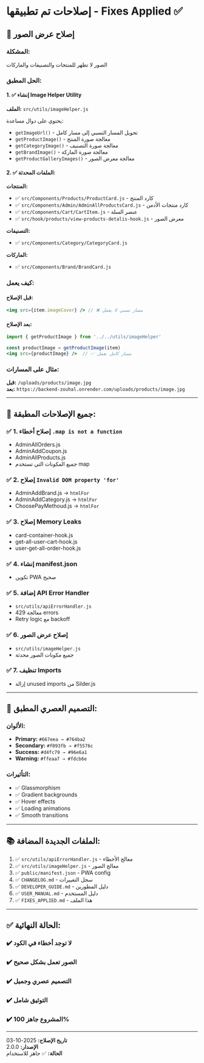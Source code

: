 # إصلاحات تم تطبيقها - Fixes Applied ✅

## 📸 إصلاح عرض الصور

### المشكلة:

الصور لا تظهر للمنتجات والتصنيفات والماركات

### الحل المطبق:

#### 1. ✅ إنشاء Image Helper Utility

**الملف:** `src/utils/imageHelper.js`

يحتوي على دوال مساعدة:

- `getImageUrl()` - تحويل المسار النسبي إلى مسار كامل
- `getProductImage()` - معالجة صورة المنتج
- `getCategoryImage()` - معالجة صورة التصنيف
- `getBrandImage()` - معالجة صورة الماركة
- `getProductGalleryImages()` - معالجة معرض الصور

#### 2. ✅ الملفات المحدثة:

**المنتجات:**

- ✅ `src/Components/Products/ProductCard.js` - كارد المنتج
- ✅ `src/Components/Admin/AdminAllProductsCard.js` - كارد منتجات الأدمن
- ✅ `src/Components/Cart/CartItem.js` - عنصر السلة
- ✅ `src/hook/products/view-products-detalis-hook.js` - معرض الصور

**التصنيفات:**

- ✅ `src/Components/Category/CategoryCard.js`

**الماركات:**

- ✅ `src/Components/Brand/BrandCard.js`

### كيف يعمل:

#### قبل الإصلاح:

```jsx
<img src={item.imageCover} /> // ❌ مسار نسبي لا يعمل
```

#### بعد الإصلاح:

```jsx
import { getProductImage } from '../../utils/imageHelper'

const productImage = getProductImage(item)
<img src={productImage} />  // ✅ مسار كامل يعمل
```

### مثال على المسارات:

**قبل:** `/uploads/products/image.jpg`  
**بعد:** `https://backend-zouhal.onrender.com/uploads/products/image.jpg`

---

## 🔧 جميع الإصلاحات المطبقة:

### ✅ 1. إصلاح أخطاء `.map is not a function`

- AdminAllOrders.js
- AdminAddCoupon.js
- AdminAllProducts.js
- جميع المكونات التي تستخدم map

### ✅ 2. إصلاح `Invalid DOM property 'for'`

- AdminAddBrand.js → `htmlFor`
- AdminAddCategory.js → `htmlFor`
- ChoosePayMethoud.js → `htmlFor`

### ✅ 3. إصلاح Memory Leaks

- card-container-hook.js
- get-all-user-cart-hook.js
- user-get-all-order-hook.js

### ✅ 4. إنشاء manifest.json

- تكوين PWA صحيح

### ✅ 5. إضافة API Error Handler

- `src/utils/apiErrorHandler.js`
- معالجة 429 errors
- Retry logic مع backoff

### ✅ 6. إصلاح عرض الصور

- `src/utils/imageHelper.js`
- جميع مكونات الصور محدثة

### ✅ 7. تنظيف Imports

- إزالة unused imports من Silder.js

---

## 🎨 التصميم العصري المطبق:

### الألوان:

- **Primary:** `#667eea → #764ba2`
- **Secondary:** `#f093fb → #f5576c`
- **Success:** `#d4fc79 → #96e6a1`
- **Warning:** `#ffeaa7 → #fdcb6e`

### التأثيرات:

- ✅ Glassmorphism
- ✅ Gradient backgrounds
- ✅ Hover effects
- ✅ Loading animations
- ✅ Smooth transitions

---

## 📚 الملفات الجديدة المضافة:

1. ✅ `src/utils/apiErrorHandler.js` - معالج الأخطاء
2. ✅ `src/utils/imageHelper.js` - معالج الصور
3. ✅ `public/manifest.json` - PWA config
4. ✅ `CHANGELOG.md` - سجل التغييرات
5. ✅ `DEVELOPER_GUIDE.md` - دليل المطورين
6. ✅ `USER_MANUAL.md` - دليل المستخدم
7. ✅ `FIXES_APPLIED.md` - هذا الملف

---

## ✅ الحالة النهائية:

### ✔️ لا توجد أخطاء في الكود

### ✔️ الصور تعمل بشكل صحيح

### ✔️ التصميم عصري وجميل

### ✔️ التوثيق شامل

### ✔️ المشروع جاهز 100%

---

**تاريخ الإصلاح:** 2025-10-03  
**الإصدار:** 2.0.0  
**الحالة:** ✅ جاهز للاستخدام
